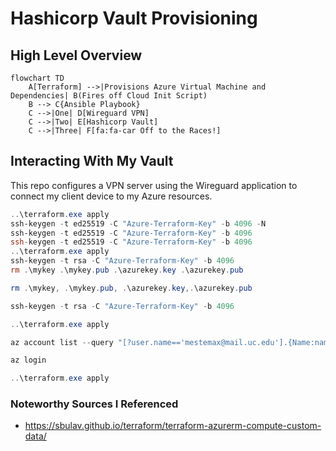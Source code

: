 # Hashicorp Vault Provisioning

## High Level Overview

```mermaid
flowchart TD
    A[Terraform] -->|Provisions Azure Virtual Machine and Dependencies| B(Fires off Cloud Init Script)
    B --> C{Ansible Playbook}
    C -->|One| D[Wireguard VPN]
    C -->|Two| E[Hashicorp Vault]
    C -->|Three| F[fa:fa-car Off to the Races!]
```

## Interacting With My Vault

This repo configures a VPN server using the Wireguard application to connect my client device to my Azure resources.

```powershell
..\terraform.exe apply
ssh-keygen -t ed25519 -C "Azure-Terraform-Key" -b 4096 -N
ssh-keygen -t ed25519 -C "Azure-Terraform-Key" -b 4096
ssh-keygen -t ed25519 -C "Azure-Terraform-Key" -b 4096
..\terraform.exe apply
ssh-keygen -t rsa -C "Azure-Terraform-Key" -b 4096
rm .\mykey .\mykey.pub .\azurekey.key .\azurekey.pub

rm .\mykey, .\mykey.pub, .\azurekey.key,.\azurekey.pub

ssh-keygen -t rsa -C "Azure-Terraform-Key" -b 4096

..\terraform.exe apply

az account list --query "[?user.name=='mestemax@mail.uc.edu'].{Name:name, ID:id, Default:isDefault}" --output Table

az login

..\terraform.exe apply
```

### Noteworthy Sources I Referenced

- https://sbulav.github.io/terraform/terraform-azurerm-compute-custom-data/
